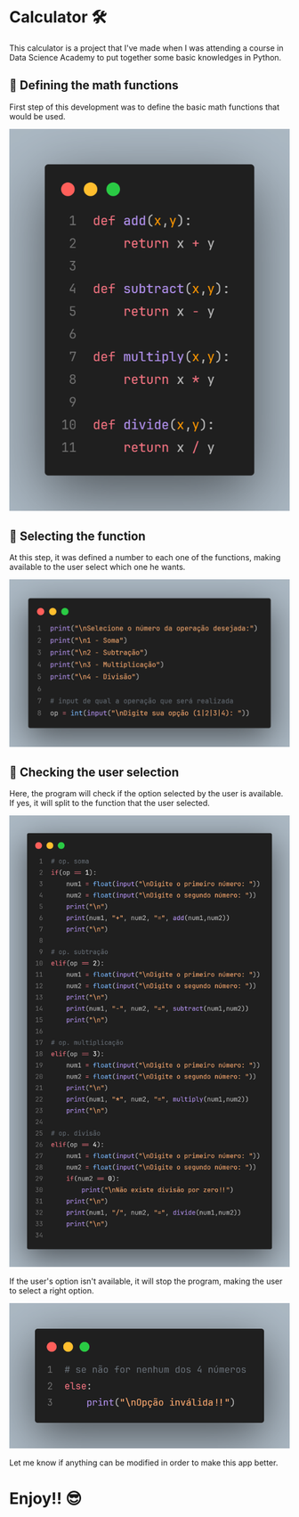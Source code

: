 # Calculator 🛠️

This calculator is a project that I've made when I was attending a course in Data Science Academy to put together some basic knowledges in Python.

## 📌 Defining the math functions
First step of this development was to define the basic math functions that would be used.

![alt text](images/functions.png)

## 📌 Selecting the function
At this step, it was defined a number to each one of the functions, making available to the user select which one he wants.

![alt text](images/select_function.png)

## 📌 Checking the user selection
Here, the program will check if the option selected by the user is available. If yes, it will split to the function that the user selected.

![alt text](images/operations.png)

If the user's option isn't available, it will stop the program, making the user to select a right option.

![alt text](images/invalid_option.png)

Let me know if anything can be modified in order to make this app better.

# Enjoy!! 😎